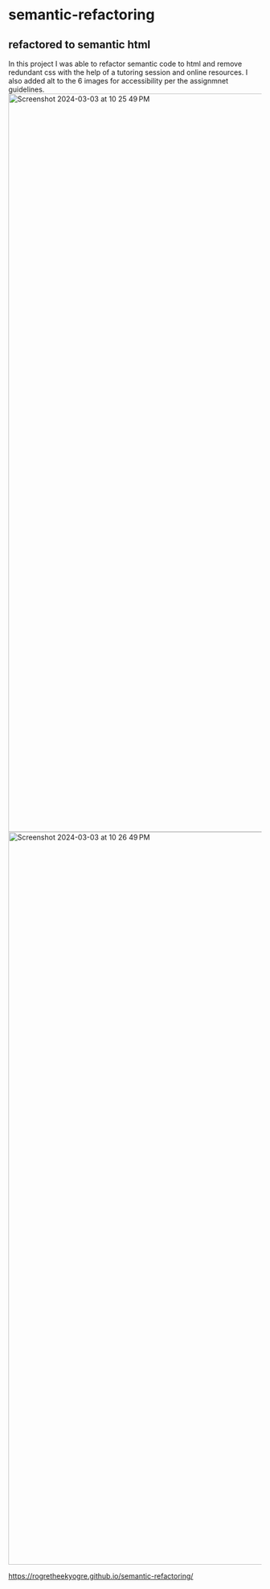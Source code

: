 # semantic-refactoring

## refactored to semantic html

In this project I was able to refactor semantic code to html and remove redundant css with the help 
of a tutoring session and online resources. I also added alt to the 6 images for accessibility per
the assignmnet guidelines.
<img width="1469" alt="Screenshot 2024-03-03 at 10 25 49 PM" src="https://github.com/rogretheekyogre/semantic-refactoring/assets/159403086/0d6c5eb2-c7b3-454b-9f16-8bd8f89198bf">
<img width="1458" alt="Screenshot 2024-03-03 at 10 26 49 PM" src="https://github.com/rogretheekyogre/semantic-refactoring/assets/159403086/5d0eb8ea-f3cf-420c-ae2a-77a2c8f18023">

https://rogretheekyogre.github.io/semantic-refactoring/
